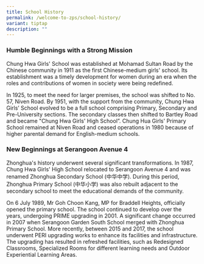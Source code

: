 ```yaml
---
title: School History
permalink: /welcome-to-zps/school-history/
variant: tiptap
description: ""
---
```

<h3><strong>Humble Beginnings with a Strong Mission</strong></h3>
<p>Chung Hwa Girls' School was established at Mohamad Sultan Road by the
Chinese community in 1911 as the first Chinese-medium girls' school. Its
establishment was a timely development for women during an era when the
roles and contributions of women in society were being redefined.</p>
<p>In 1925, to meet the need for larger premises, the school was shifted
to No. 57, Niven Road. By 1951, with the support from the community, Chung
Hwa Girls’ School evolved to be a full school comprising Primary, Secondary
and Pre-University sections. The secondary classes then shifted to Bartley
Road and became "Chung Hwa Girls' High School”. Chung Hua Girls' Primary
School remained at Niven Road and ceased operations in 1980 because of
higher parental demand for English-medium schools.<strong>&nbsp;</strong>
</p>
<h3><strong>New Beginnings at Serangoon Avenue 4</strong></h3>
<p>Zhonghua's history underwent several significant transformations. In 1987,
Chung Hwa Girls' High School relocated to Serangoon Avenue 4 and was renamed
Zhonghua Secondary School (中华中学). During this period, Zhonghua Primary
School (中华小学) was also rebuilt adjacent to the secondary school to meet
the educational demands of the community.</p>
<p>On 6 July 1989, Mr Goh Choon Kang, MP for Braddell Heights, officially
opened the primary school. The school continued to develop over the years,
undergoing PRIME upgrading in 2001. A significant change occurred in 2007
when Serangoon Garden South School merged with Zhonghua Primary School.
More recently, between 2015 and 2017, the school underwent PERI upgrading
works to enhance its facilities and infrastructure. The upgrading has resulted
in refreshed facilities, such as Redesigned Classrooms, Specialized Rooms
for different learning needs and Outdoor Experiential Learning Areas. &nbsp;</p>